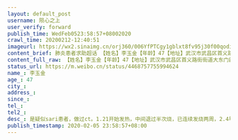 ```yaml
---
layout: default_post
username: 陨心之上
user_verify: forward
publish_time: WedFeb0523:58:57+08002020
crawl_time: 20200212-12:40:51
imageurl: https://wx2.sinaimg.cn/orj360/006YfPTCgy1gblxt8fv95j30f00qodi4.jpg,https://wx4.sinaimg.cn/orj360/006YfPTCgy1gblxtmqvwrj30f00qotay.jpg,https://wx4.sinaimg.cn/orj360/006YfPTCgy1gblxtnj5ecj30f00qomyt.jpg,https://wx3.sinaimg.cn/orj360/006YfPTCgy1gblxtn10e5j30ci0m875c.jpg,https://wx1.sinaimg.cn/orj360/006YfPTCgy1gblxtmdpoaj30f00qomz5.jpg
content_brief: 肺炎患者求助超话 【姓名】李玉金【年龄】47【地址】武汉市武昌区首义路街街道大东门四村【病情描述】是疑似sari患者，做过ct。1.21开始发热，中间退过半次烧，已连续发烧两周，2.4早上做了核酸检查，目前在等待结果。食欲睡眠不好，需要打营养针，吃安眠药辅助入睡。最大的问题是呼吸困难，常 ...全文
content_full_raw: 【姓名】李玉金【年龄】47【地址】武汉市武昌区首义路街街道大东门四村【病情描述】是疑似sari患者，做过ct。1.21开始发热，中间退过半次烧，已连续发烧两周，2.4早上做了核酸检查，目前在等待结果。食欲睡眠不好，需要打营养针，吃安眠药辅助入睡。最大的问题是呼吸困难，常常吸不上来气，平常经常靠走路锻炼的他，目前去医院的路上走路都会感到非常吃力，经常需要蹲地休息但也喘不上来，多次前往医院进行吸氧挂水，但因无法入住，需要不停地往返于家和医院之间，这对目前的身体状况造成了极大的挑战，难以忍受，于是求助武汉市内医院的床铺，希望早日入院接受治疗。【联系人】李玉金【电话】●●●
status_url: https://m.weibo.cn/status/4468757755994624
name_: 李玉金
age_: 47
city_: 
address_: 
since_: 
tel_: 
tel2_: 
desc_: 是疑似sari患者，做过ct。1.21开始发热，中间退过半次烧，已连续发烧两周，2.4早上做了核酸检查，目前在等待结果。食欲睡眠不好，需要打营养针，吃安眠药辅助入睡。最大的问题是呼吸困难，常常吸不上来气，平常经常靠走路锻炼的他，目前去医院的路上走路都会感到非常吃力，经常需要蹲地休息但也喘不上来，多次前往医院进行吸氧挂水，但因无法入住，需要不停地往返于家和医院之间，这对目前的身体状况造成了极大的挑战，难以忍受，于是求助武汉市内医院的床铺，希望早日入院接受治疗。
publish_timestamp: 2020-02-05 23:58:57+08:00
---
```

